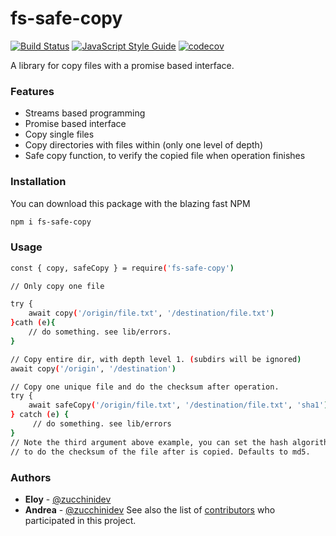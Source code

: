 # fs-safe-copy

[![Build Status](https://travis-ci.org/xeitodevs/fs.copy.svg?branch=master)](https://travis-ci.org/xeitodevs/fs.copy)
[![JavaScript Style Guide](https://img.shields.io/badge/code_style-standard-brightgreen.svg)](https://standardjs.com)
[![codecov](https://codecov.io/gh/xeitodevs/fs.copy/branch/master/graph/badge.svg)](https://codecov.io/gh/xeitodevs/fs.copy)


A library for copy files with a promise based interface.

### Features

* Streams based programming
* Promise based interface
* Copy single files
* Copy directories with files within (only one level of depth)
* Safe copy function, to verify the copied file when operation finishes

### Installation

You can download this package with the blazing fast NPM
```bash
npm i fs-safe-copy
```

### Usage
```bash
const { copy, safeCopy } = require('fs-safe-copy')

// Only copy one file

try {
    await copy('/origin/file.txt', '/destination/file.txt')
}cath (e){
    // do something. see lib/errors.
}

// Copy entire dir, with depth level 1. (subdirs will be ignored)
await copy('/origin', '/destination')

// Copy one unique file and do the checksum after operation.
try {
    await safeCopy('/origin/file.txt', '/destination/file.txt', 'sha1')
} catch (e) {
     // do something. see lib/errors
}
// Note the third argument above example, you can set the hash algorithm
// to do the checksum of the file after is copied. Defaults to md5.
```
### Authors

* **Eloy** - [@zucchinidev](https://github.com/zucchinidev)
* **Andrea** - [@zucchinidev](https://github.com/zucchinidev)
See also the list of [contributors](https://github.com/your/project/contributors) who participated in this project.
